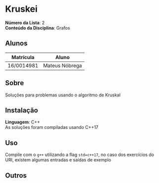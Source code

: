 # Kruskei

**Número da Lista**: 2<br>
**Conteúdo da Disciplina**: Grafos<br>

## Alunos
|Matrícula | Aluno |
| -- | -- |
|16/0014981|Mateus Nóbrega|

## Sobre 
Soluções para problemas usando o algoritmo de Kruskal

## Instalação 
**Linguagem**: C++<br>
As soluções foram compiladas usando C++17

## Uso 
Compile com o `g++` utilizando a flag `std=c++17`, no caso dos exercícios do URI, existem algumas entradas e saídas de exemplo

## Outros 


